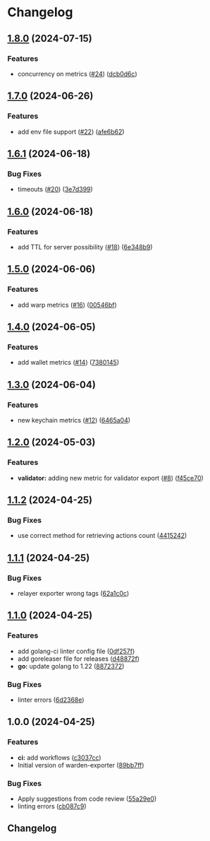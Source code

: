 # Changelog

## [1.8.0](https://github.com/warden-protocol/warden-exporter/compare/v1.7.0...v1.8.0) (2024-07-15)


### Features

* concurrency on metrics ([#24](https://github.com/warden-protocol/warden-exporter/issues/24)) ([dcb0d6c](https://github.com/warden-protocol/warden-exporter/commit/dcb0d6ce8a42ee2d86436378cafd8e7286402e9e))

## [1.7.0](https://github.com/warden-protocol/warden-exporter/compare/v1.6.1...v1.7.0) (2024-06-26)


### Features

* add env file support ([#22](https://github.com/warden-protocol/warden-exporter/issues/22)) ([afe6b62](https://github.com/warden-protocol/warden-exporter/commit/afe6b625249b5deb4573eaf85490a5cace5d138a))

## [1.6.1](https://github.com/warden-protocol/warden-exporter/compare/v1.6.0...v1.6.1) (2024-06-18)


### Bug Fixes

* timeouts ([#20](https://github.com/warden-protocol/warden-exporter/issues/20)) ([3e7d399](https://github.com/warden-protocol/warden-exporter/commit/3e7d39968be0edb9e39d510ebc801fd74d270b22))

## [1.6.0](https://github.com/warden-protocol/warden-exporter/compare/v1.5.0...v1.6.0) (2024-06-18)


### Features

* add TTL for server possibility ([#18](https://github.com/warden-protocol/warden-exporter/issues/18)) ([6e348b9](https://github.com/warden-protocol/warden-exporter/commit/6e348b90c37c87b153fa2729742e89177b4b4f0e))

## [1.5.0](https://github.com/warden-protocol/warden-exporter/compare/v1.4.0...v1.5.0) (2024-06-06)


### Features

* add warp metrics ([#16](https://github.com/warden-protocol/warden-exporter/issues/16)) ([00546bf](https://github.com/warden-protocol/warden-exporter/commit/00546bf4236bc6280c56f62cd30f6f5c9a30211b))

## [1.4.0](https://github.com/warden-protocol/warden-exporter/compare/v1.3.0...v1.4.0) (2024-06-05)


### Features

* add wallet metrics ([#14](https://github.com/warden-protocol/warden-exporter/issues/14)) ([7380145](https://github.com/warden-protocol/warden-exporter/commit/73801459d317d711b2f48a565b12bf5fe0e03dab))

## [1.3.0](https://github.com/warden-protocol/warden-exporter/compare/v1.2.0...v1.3.0) (2024-06-04)


### Features

* new keychain metrics ([#12](https://github.com/warden-protocol/warden-exporter/issues/12)) ([6465a04](https://github.com/warden-protocol/warden-exporter/commit/6465a04b1e4f5eb98547ba89f61ae1250d836809))

## [1.2.0](https://github.com/warden-protocol/warden-exporter/compare/v1.1.2...v1.2.0) (2024-05-03)


### Features

* **validator:** adding new metric for validator export ([#8](https://github.com/warden-protocol/warden-exporter/issues/8)) ([f45ce70](https://github.com/warden-protocol/warden-exporter/commit/f45ce70047d02c1761769184214bd5837ded6b4c))

## [1.1.2](https://github.com/warden-protocol/warden-exporter/compare/v1.1.1...v1.1.2) (2024-04-25)


### Bug Fixes

* use correct method for retrieving actions count ([4415242](https://github.com/warden-protocol/warden-exporter/commit/4415242515be2c6ad602b2df96e6d8aa4b5af4a7))

## [1.1.1](https://github.com/warden-protocol/warden-exporter/compare/v1.1.0...v1.1.1) (2024-04-25)


### Bug Fixes

* relayer exporter wrong tags ([62a1c0c](https://github.com/warden-protocol/warden-exporter/commit/62a1c0c52a1e888ec91a3bf945d9bba349d6478b))

## [1.1.0](https://github.com/warden-protocol/warden-exporter/compare/v1.0.0...v1.1.0) (2024-04-25)


### Features

* add golang-ci linter config file ([0df257f](https://github.com/warden-protocol/warden-exporter/commit/0df257f636bf9d1211f31a66fe1c4b74a7cd05bb))
* add goreleaser file for releases ([d48872f](https://github.com/warden-protocol/warden-exporter/commit/d48872ff3a5e1201864b209b67930b04af8c8957))
* **go:** update golang to 1.22 ([8872372](https://github.com/warden-protocol/warden-exporter/commit/8872372deb293517ecd4223df4ef2dd080076811))


### Bug Fixes

* linter errors ([6d2368e](https://github.com/warden-protocol/warden-exporter/commit/6d2368e4d960bc83ccb3f63155b7f313d538b5f4))

## 1.0.0 (2024-04-25)


### Features

* **ci:** add workflows ([c3037cc](https://github.com/warden-protocol/warden-exporter/commit/c3037ccccb5efbb27cce1ad1c806c65aa7412226))
* Initial version of warden-exporter ([89bb7ff](https://github.com/warden-protocol/warden-exporter/commit/89bb7ffa84f787e23f495c61f51e607375c1a9b3))


### Bug Fixes

* Apply suggestions from code review ([55a29e0](https://github.com/warden-protocol/warden-exporter/commit/55a29e0ccaf4a1a477311dff9890b9418fefda9d))
* linting errors ([cb087c9](https://github.com/warden-protocol/warden-exporter/commit/cb087c98793d494ca6d80e54942a1abc3f75bc32))

## Changelog
